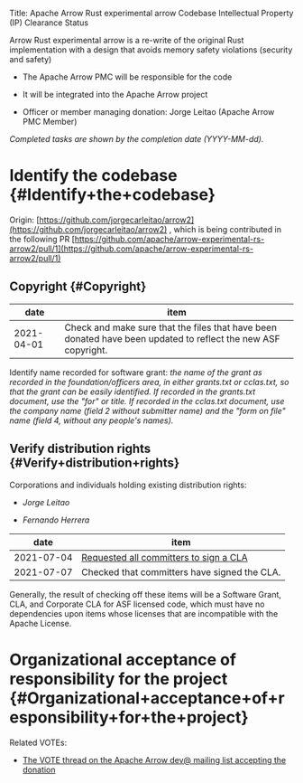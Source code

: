 Title: Apache Arrow Rust experimental arrow Codebase Intellectual Property (IP) Clearance Status


Arrow Rust experimental arrow is a re-write of the original Rust implementation with a design that avoids memory safety violations (security and safety)



- The Apache Arrow PMC will be responsible for the code


- It will be integrated into the Apache Arrow project


- Officer or member managing donation: Jorge Leitao (Apache Arrow PMC Member)

 _Completed tasks are shown by the completion date (YYYY-MM-dd)._ 


# Identify the codebase {#Identify+the+codebase}

Origin: [https://github.com/jorgecarleitao/arrow2](https://github.com/jorgecarleitao/arrow2) , which is being contributed in the following PR [https://github.com/apache/arrow-experimental-rs-arrow2/pull/1](https://github.com/apache/arrow-experimental-rs-arrow2/pull/1) 


## Copyright {#Copyright}

| date | item |
|------|------|
| 2021-04-01 | Check and make sure that the files that have been donated have been updated to reflect the new ASF copyright. |

Identify name recorded for software grant: _the name of the grant as recorded in the foundation/officers area, in either grants.txt or cclas.txt, so that the grant can be easily identified. If recorded in the grants.txt document, use the "for" or title. If recorded in the cclas.txt document, use the company name (field 2 without submitter name) and the "form on file" name (field 4, without any people's names)._ 


## Verify distribution rights {#Verify+distribution+rights}

Corporations and individuals holding existing distribution rights:



-  _Jorge Leitao_ 

-  _Fernando Herrera_ 

| date | item |
|------|------|
| 2021-07-04 |  [Requested all committers to sign a CLA](https://github.com/apache/arrow-experimental-rs-arrow2/pull/1#issuecomment-873634637)  |
| 2021-07-07 | Checked that committers have signed the CLA. |

Generally, the result of checking off these items will be a Software Grant, CLA, and Corporate CLA for ASF licensed code, which must have no dependencies upon items whose licenses that are incompatible with the Apache License.


# Organizational acceptance of responsibility for the project {#Organizational+acceptance+of+responsibility+for+the+project}

Related VOTEs:



-  [The VOTE thread on the Apache Arrow dev@ mailing list accepting the donation](https://mail-archives.apache.org/mod_mbox/arrow-dev/202106.mbox/%3CCAHM19a4n5mweBbbAfxo2bc4jtVgyr%3DaR9emdy0jzFLcjBvmx%2BA%40mail.gmail.com%3E) 

